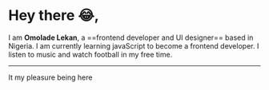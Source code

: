 
# Hey there :joy:,

I am **Omolade Lekan**, a ==frontend developer and UI designer== based in Nigeria. 
I am currently learning javaScript to become a frontend developer.
I listen to music and watch football in my free time. 


---
It my pleasure being here
















